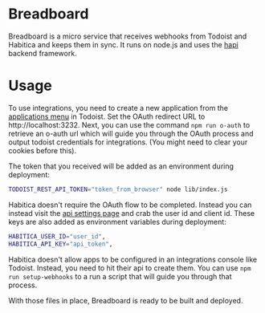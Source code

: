 # Breadboard

Breadboard is a micro service that receives webhooks from Todoist and Habitica
and keeps them in sync. It runs on node.js and uses the
[hapi](https://hapi.dev/) backend framework.

# Usage

To use integrations, you need to create a new application from the
[applications menu](https://developer.todoist.com/appconsole.html) in Todoist.
Set the OAuth redirect URL to http://localhost:3232. Next, you can use the
command `npm run o-auth` to retrieve an o-auth url which will guide you
through the OAuth process and output todoist credentials for integrations. (You
might need to clear your cookies before this).

The token that you received will be added as an environment during deployment:

```bash
TODOIST_REST_API_TOKEN="token_from_browser" node lib/index.js
```

Habitica doesn't require the OAuth flow to be completed. Instead you can instead
visit the [api settings page](https://habitica.com/user/settings/api) and crab
the user id and client id. These keys are also added as environment variables
during deployment:

```bash
HABITICA_USER_ID="user_id",
HABITICA_API_KEY="api_token",
```

Habitica doesn't allow apps to be configured in an integrations console like
Todoist. Instead, you need to hit their api to create them. You can use
`npm run setup-webhooks` to a run a script that will guide you through that
process.

With those files in place, Breadboard is ready to be built and deployed.
